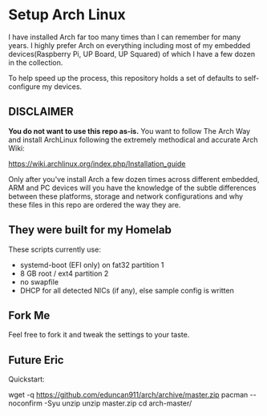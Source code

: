 # Setup Arch Linux

I have installed Arch far too many times than I can remember for many years.  I highly prefer Arch on everything including most of my embedded devices(Raspberry Pi, UP Board, UP Squared) of which I have a few dozen in the collection.

To help speed up the process, this repository holds a set of defaults to self-configure my devices.

## DISCLAIMER

**You do not want to use this repo as-is.**  You want to follow The Arch Way and install ArchLinux following the extremely methodical and accurate Arch Wiki:

https://wiki.archlinux.org/index.php/Installation_guide

Only after you've install Arch a few dozen times across different embedded, ARM and PC devices will you have the knowledge of the subtle differences between these platforms, storage and network configurations and why these files in this repo are ordered the way they are.

## They were built for my Homelab

These scripts currently use:

* systemd-boot (EFI only) on fat32 partition 1
* 8 GB root / ext4 partition 2
* no swapfile
* DHCP for all detected NICs (if any), else sample config is written

## Fork Me

Feel free to fork it and tweak the settings to your taste.

## Future Eric

Quickstart:

   wget -q https://github.com/eduncan911/arch/archive/master.zip
   pacman --noconfirm -Syu unzip
   unzip master.zip
   cd arch-master/
